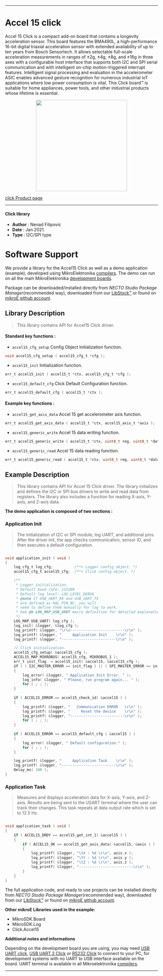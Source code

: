 
---
# Accel 15 click

Accel 15 Click is a compact add-on board that contains a longevity acceleration sensor. This board features the BMA490L, a high-performance 16-bit digital triaxial acceleration sensor with extended availability of up to ten years from Bosch Sensortech. It allows selectable full-scale acceleration measurements in ranges of ±2g, ±4g, ±8g, and ±16g in three axes with a configurable host interface that supports both I2C and SPI serial communication and with intelligent on-chip motion-triggered interrupt features. Intelligent signal processing and evaluation in the accelerometer ASIC enables advanced gesture recognition for numerous industrial IoT applications where low power consumption is vital. This Click board™ is suitable for home appliances, power tools, and other industrial products whose lifetime is essential.

<p align="center">
  <img src="https://download.mikroe.com/images/click_for_ide/accel15_click.png" height=300px>
</p>

[click Product page](https://www.mikroe.com/accel-15-click)

---


#### Click library

- **Author**        : Nenad Filipovic
- **Date**          : Jan 2021.
- **Type**          : I2C/SPI type


# Software Support

We provide a library for the Accel15 Click
as well as a demo application (example), developed using MikroElektronika
[compilers](https://www.mikroe.com/necto-studio).
The demo can run on all the main MikroElektronika [development boards](https://www.mikroe.com/development-boards).

Package can be downloaded/installed directly from *NECTO Studio Package Manager*(recommended way), downloaded from our [LibStock&trade;](https://libstock.mikroe.com) or found on [mikroE github account](https://github.com/MikroElektronika/mikrosdk_click_v2/tree/master/clicks).

## Library Description

> This library contains API for Accel15 Click driver.

#### Standard key functions :

- `accel15_cfg_setup` Config Object Initialization function.
```c
void accel15_cfg_setup ( accel15_cfg_t *cfg );
```

- `accel15_init` Initialization function.
```c
err_t accel15_init ( accel15_t *ctx, accel15_cfg_t *cfg );
```

- `accel15_default_cfg` Click Default Configuration function.
```c
err_t accel15_default_cfg ( accel15_t *ctx );
```

#### Example key functions :

- `accel15_get_axis_data` Accel 15 get accelerometer axis function.
```c
err_t accel15_get_axis_data ( accel15_t *ctx, accel15_axis_t *axis );
```

- `accel15_generic_write` Accel 15 data writing function.
```c
err_t accel15_generic_write ( accel15_t *ctx, uint8_t reg, uint8_t *data_in, uint8_t len );
```

- `accel15_generic_read` Accel 15 data reading function.
```c
err_t accel15_generic_read ( accel15_t *ctx, uint8_t reg, uint8_t *data_out, uint8_t len );
```

## Example Description

> This library contains API for Accel 15 Click driver.
> The library initializes and defines the I2C or SPI bus drivers 
> to write and read data from registers. 
> The library also includes a function for reading X-axis, Y-axis, and Z-axis data. 

**The demo application is composed of two sections :**

### Application Init

> The initialization of I2C or SPI module, log UART, and additional pins. 
> After the driver init, the app checks communication, 
> sensor ID, and then executes a default configuration.

```c

void application_init ( void ) 
{
    log_cfg_t log_cfg;          /**< Logger config object. */
    accel15_cfg_t accel15_cfg;  /**< Click config object. */

    /** 
     * Logger initialization.
     * Default baud rate: 115200
     * Default log level: LOG_LEVEL_DEBUG
     * @note If USB_UART_RX and USB_UART_TX 
     * are defined as HAL_PIN_NC, you will 
     * need to define them manually for log to work. 
     * See @b LOG_MAP_USB_UART macro definition for detailed explanation.
     */
    LOG_MAP_USB_UART( log_cfg );
    log_init( &logger, &log_cfg );
    log_printf( &logger, "\r\n-------------------------\r\n" );
    log_printf( &logger, "     Application Init    \r\n" );
    log_printf( &logger, "-------------------------\r\n" );

    // Click initialization.
    accel15_cfg_setup( &accel15_cfg );
    ACCEL15_MAP_MIKROBUS( accel15_cfg, MIKROBUS_1 );
    err_t init_flag  = accel15_init( &accel15, &accel15_cfg );
    if ( ( I2C_MASTER_ERROR == init_flag ) || ( SPI_MASTER_ERROR == init_flag ) ) 
    {
        log_error( &logger, " Application Init Error. " );
        log_info( &logger, " Please, run program again... " );
        for ( ; ; );
    }
    
    if ( ACCEL15_ERROR == accel15_check_id( &accel15 ) ) 
    {
        log_printf( &logger, "   Communication ERROR   \r\n" );
        log_printf( &logger, "     Reset the device    \r\n" );
        log_printf( &logger, "-------------------------\r\n" );
        for ( ; ; );
    }
    
    if ( ACCEL15_ERROR == accel15_default_cfg ( &accel15 ) )
    {
        log_error( &logger, " Default configuration." );
        for ( ; ; );
    }

    log_printf( &logger, "     Application Task    \r\n" );
    log_printf( &logger, "-------------------------\r\n" );
    Delay_ms( 100 );
}

```

### Application Task

> Measures and displays acceleration data for X-axis, Y-axis, and Z-axis. 
> Results are being sent to the USART terminal where the user can track their changes. 
> This task repeats at data output rate which is set to 12.5 Hz.

```c

void application_task ( void ) 
{
    if ( ACCEL15_DRDY == accel15_get_int_1( &accel15 ) ) 
    {
        if ( ACCEL15_OK == accel15_get_axis_data( &accel15, &axis ) )
        {
            log_printf( &logger, "\tX : %d \r\n", axis.x );
            log_printf( &logger, "\tY : %d \r\n", axis.y );
            log_printf( &logger, "\tZ : %d \r\n", axis.z );
            log_printf( &logger, "-------------------------\r\n" );
        }
    }
}

```

The full application code, and ready to use projects can be installed directly from *NECTO Studio Package Manager*(recommended way), downloaded from our [LibStock&trade;](https://libstock.mikroe.com) or found on [mikroE github account](https://github.com/MikroElektronika/mikrosdk_click_v2/tree/master/clicks).

**Other mikroE Libraries used in the example:**

- MikroSDK.Board
- MikroSDK.Log
- Click.Accel15

**Additional notes and informations**

Depending on the development board you are using, you may need
[USB UART click](https://www.mikroe.com/usb-uart-click),
[USB UART 2 Click](https://www.mikroe.com/usb-uart-2-click) or
[RS232 Click](https://www.mikroe.com/rs232-click) to connect to your PC, for
development systems with no UART to USB interface available on the board. UART
terminal is available in all Mikroelektronika
[compilers](https://shop.mikroe.com/compilers).

---
